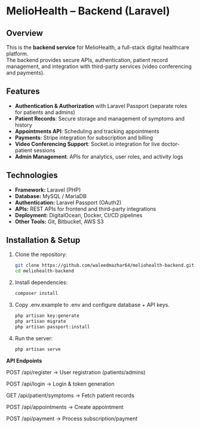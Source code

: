 # MelioHealth – Backend (Laravel)

## Overview
This is the **backend service** for MelioHealth, a full-stack digital healthcare platform.  
The backend provides secure APIs, authentication, patient record management, and integration with third-party services (video conferencing and payments).

## Features
- **Authentication & Authorization** with Laravel Passport (separate roles for patients and admins)  
- **Patient Records**: Secure storage and management of symptoms and history  
- **Appointments API**: Scheduling and tracking appointments  
- **Payments**: Stripe integration for subscription and billing  
- **Video Conferencing Support**: Socket.io integration for live doctor-patient sessions  
- **Admin Management**: APIs for analytics, user roles, and activity logs  

## Technologies
- **Framework:** Laravel (PHP)  
- **Database:** MySQL / MariaDB  
- **Authentication:** Laravel Passport (OAuth2)  
- **APIs:** REST APIs for frontend and third-party integrations  
- **Deployment:** DigitalOcean, Docker, CI/CD pipelines  
- **Other Tools:** Git, Bitbucket, AWS S3  

## Installation & Setup
1. Clone the repository:  
   ```bash
   git clone https://github.com/waleedmazhar64/meliohealth-backend.git
   cd meliohealth-backend

2. Install dependencies:
    ```bash
   composer install

4. Copy .env.example to .env and configure database + API keys.
    ```bash
   php artisan key:generate
   php artisan migrate
   php artisan passport:install

6. Run the server:
    ```bash
   php artisan serve


**API Endpoints**

POST /api/register → User registration (patients/admins)

POST /api/login → Login & token generation

GET /api/patient/symptoms → Fetch patient records

POST /api/appointments → Create appointment

POST /api/payment → Process subscription/payment


